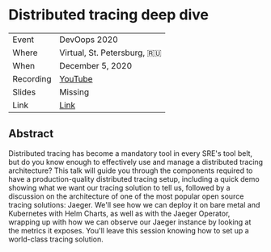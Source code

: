 # Distributed tracing deep dive

|           |                                                            |
| --------- | -----------------------------------------------------------|
| Event     | DevOops 2020                                               |
| Where     | Virtual, St. Petersburg, 🇷🇺                                |
| When      | December 5, 2020                                           |
| Recording | [YouTube](https://www.youtube.com/watch?v=6rzzE_MACME)     |
| Slides    | Missing                                                    |
| Link      | [Link](https://devoops.ru/en/talks/2BUFkIXRvoksycvOreFCOy) |

## Abstract

Distributed tracing has become a mandatory tool in every SRE's tool belt, but do you know enough to effectively use and manage a distributed tracing architecture? This talk will guide you through the components required to have a production-quality distributed tracing setup, including a quick demo showing what we want our tracing solution to tell us, followed by a discussion on the architecture of one of the most popular open source tracing solutions: Jaeger. We'll see how we can deploy it on bare metal and Kubernetes with Helm Charts, as well as with the Jaeger Operator, wrapping up with how we can observe our Jaeger instance by looking at the metrics it exposes. You'll leave this session knowing how to set up a world-class tracing solution.

